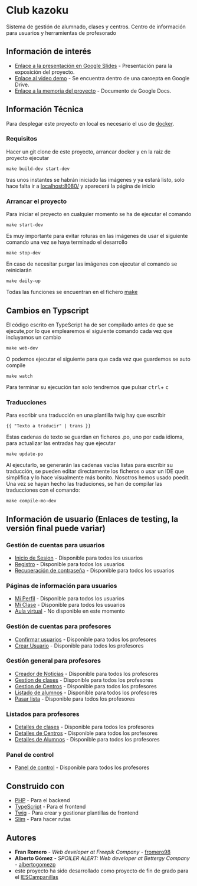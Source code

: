 # Club kazoku

Sistema de gestión de alumnado, clases y centros. Centro de información para usuarios y herramientas de profesorado

## Información de interés
* [Enlace a la presentación en Google Slides](https://docs.google.com/presentation/d/1Tk8hJBYVyyMKXgkxLFOPNnH5Xa_Kizr9NCVhZrcmF4Q/edit?usp=sharing) - Presentación para la exposición del proyecto.
* [Enlace al video demo](https://drive.google.com/drive/folders/1NqG90r9D2HFYT_mlegrWQ6uvG4LxdPQM?usp=sharing) - Se encuentra dentro de una caroepta en Google Drive.
* [Enlace a la memoria del proyecto](https://docs.google.com/document/d/1g070WeKhdBxYWxJ0EcBri8vPi0mRwhOOv0TBsHws6H0/edit#) - Documento de Google Docs.



## Información Técnica

Para desplegar este proyecto en local es necesario el uso de <a href="docker.com" target="_blank">docker</a>.
### Requisitos

Hacer un git clone de este proyecto, arrancar docker y en la raiz de proyecto ejecutar
```
make build-dev start-dev
```
tras unos instantes se habrán iniciado las imágenes y ya estará listo, solo hace falta ir a <a href="localhost:8080/" target="_blank">localhost:8080/</a> y aparecerá la página de inicio
### Arrancar el proyecto

Para iniciar el proyecto en cualquier momento se ha de ejecutar el comando
```
make start-dev
```

Es muy importante para evitar roturas en las imágenes de usar el siguiente comando una vez se haya terminado el desarrollo
```
make stop-dev
```

En caso de necesitar purgar las imágenes con ejecutar el comando se reiniciarán
```
make daily-up 
```
Todas las funciones se encuentran en el fichero <a href="/makefile">make</a>
## Cambios en Typscript

El código escrito en TypeScript ha de ser compilado antes de que se ejecute,por lo que emplearemos el siguiente comando cada vez que incluyamos un cambio

```
make web-dev 
```
O podemos ejecutar el siguiente para que cada vez que guardemos se auto compile
```
make watch
```
 Para terminar su ejecución tan solo tendremos que pulsar <kbd>ctrl</kbd>+ <kbd>c</kbd>

### Traducciones

Para escribir una traducción en una plantilla twig hay que escribir
```
{{ "Texto a traducir" | trans }}
```
Estas cadenas de texto se guardan en ficheros .po, uno por cada idioma, para actualizar las entradas hay que ejecutar
```
make update-po
```
Al ejecutarlo, se generarán las cadenas vacías listas para escribir su traducción, se pueden editar directamente los ficheros o usar un IDE que simplifica y lo hace visualmente más bonito. Nosotros hemos usado poedit.
<br>
Una vez se hayan hecho las traduciones, se han de compilar las traducciones con el comando:
```
make compile-mo-dev
```
## Información de usuario (Enlaces de testing, la versión final puede variar)

### Gestión de cuentas para usuarios 
* [Inicio de Sesion](https://testingkazoku.romeronet.es/login) - Disponible para todos los usuarios
* [Registro](https://testingkazoku.romeronet.es/registro) - Disponible para todos los usuarios
* [Recuperación de contraseña](https://testingkazoku.romeronet.es/user/startPasswordRecovery) - Disponible para todos los usuarios
### Páginas de información para usuarios
* [Mi Perfil](https://testingkazoku.romeronet.es/profile) - Disponible para todos los usuarios
* [Mi Clase](https://testingkazoku.romeronet.es/virtualClass) - Disponible para todos los usuarios
* [Aula virtual](https://testingkazoku.romeronet.es/virtualClass) - No disponible en este momento

### Gestión de cuentas para profesores 
* [Confirmar usuarios](https://testingkazoku.romeronet.es/confirmUser) - Disponible para todos los profesores
* [Crear Usuario](https://testingkazoku.romeronet.es/newUser) - Disponible para todos los profesores
### Gestión general para profesores
* [Creador de Noticias](https://testingkazoku.romeronet.es/newsCreator) - Disponible para todos los profesores
* [Gestion de clases](https://testingkazoku.romeronet.es/classAdmin) - Disponible para todos los profesores
* [Gestion de Centros](https://testingkazoku.romeronet.es/centerAdmin) - Disponible para todos los profesores
* [Listado de alumnos](https://testingkazoku.romeronet.es/judokas) - Disponible para todos los profesores
* [Pasar lista](https://testingkazoku.romeronet.es/assistance) - Disponible para todos los profesores
### Listados para profesores
* [Detalles de clases](https://testingkazoku.romeronet.es/classDetail) - Disponible para todos los profesores
* [Detalles de Centros](https://testingkazoku.romeronet.es/centerDetail) - Disponible para todos los profesores
* [Detalles de Alumnos](https://testingkazoku.romeronet.es/judokaDetail) - Disponible para todos los profesores
### Panel de control
* [Panel de control](https://testingkazoku.romeronet.es/judokaDetail) - Disponible para todos los profesores









## Construido con 

* [PHP](php.net/) - Para el backend
* [TypeScript](https://www.typescriptlang.org) - Para el frontend
* [Twig](https://twig.symfony.com) - Para crear y gestionar plantillas de frontend
* [Slim](http://www.slimframework.com) - Para hacer rutas

## Autores

* **Fran Romero** - *Web developer at Freepik Company* - [fromero98](https://github.com/fromero98)
* **Alberto Gómez** - *SPOILER ALERT: Web developer at Bettergy Company* - [albertogomezp](https://github.com/albertogomezp/)
* este proyecto ha sido desarrollado como proyecto de fin de grado para el  [IESCampanillas](https://github.com/IESCampanillas)
